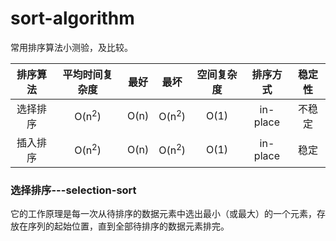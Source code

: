 # sort-algorithm

常用排序算法小测验，及比较。

| 排序算法 | 平均时间复杂度 | 最好 |  最坏 | 空间复杂度 | 排序方式 | 稳定性 |
|:-:| :-: |:-: | :-: | :-: | :-: | :-: |
| 选择排序 | O(n<sup>2</sup>) | O(n) | O(n<sup>2</sup>) | O(1) | in-place | 不稳定 |
| 插入排序 | O(n<sup>2</sup>) | O(n) | O(n<sup>2</sup>) | O(1) | in-place | 稳定 |

### 选择排序---selection-sort

它的工作原理是每一次从待排序的数据元素中选出最小（或最大）的一个元素，存放在序列的起始位置，直到全部待排序的数据元素排完。
